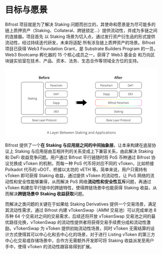 # 目标与愿景

Bifrost 项目就是为了解决 Staking 问题而创立的，其使命和愿景是为尽可能多的链上质押资产（Staking、Collateral、跨链锁定...）提供流动性，并成为多链之间的连接器。项目首先 以 Staking 场景为切入点，通过发行资产衍生品的形式提供流动性，经过持续迭代研发，未来将适配 所有涉及链上质押资产的场景。Bifrost 项目已获得 Web3 Foundation Grant，是 Substrate Builders Program 的一员，Web3 Bootcamp 孵化器的 15 个核心成员之一，获得了 Web3 基金会 和万向区块链实验室在技术、产品、资本、法务、生态合作等领域全方位的支持。

![](../.gitbook/assets/bifrost_layer.png)

Bifrost 提供了一个**在 Staking 与应用层之间的中间抽象层**，让本来构建在底层协议上 Staking 与应用层由互相并列的关系变成上下兼容关系，由此解决 Staking 和 DeFi 收益竞争问题。用户通过 Bifrost 平行链随时将 PoS 币种通过 Bifrost 协议兑换成 vToken 的机制，而每一种 PoS 代币将对应不同的 vToken，比如桥接 Polkadot 代币的 vDOT、桥接以太坊的 vETH 等。简单来说，用户只需持有 vToken 即可获得 Staking 收益，通过提供 vToken 的流动性，让 PoS 网络的流动性和安全性能够兼得，从而解决 PoS 网络**流动性和安全性互斥**问题，再通过 vToken 构建在平行链中的跨链特性，使得跨链场景中也能获得 Staking 收益，从而解决**跨链场景中 Staking 收益获取**问题。

而解决之类问题的关键在于如果给 Staking Derivatives 提供一个交易场景，满足其流动性需求，通过 Bifrost 内建 vTokenSwap（AMM 交易池）可以完成单池 8 币种 64 个交易对之间的交易需求，后续还将开放 vTokenSwap 交易池之间的最优路径兑换，vTokenSwap 的流动性提供者将获得交易手续费分成和流动性激励。vTokenSwap 为 vToken 提供初始流动性场景，同时 vToken 无需结算的设计方式使得其可以中心化和去中心化的场景，对于进行 Listing vToken 的第三方中心化交易或存储场景中，合作方无需额外开发即可将 Staking 收益派发至用户手中，使得 vToken 的流动性跟容易得到扩展。



